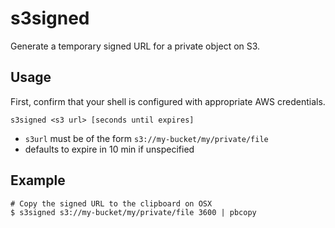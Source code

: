 # s3signed

Generate a temporary signed URL for a private object on S3.

## Usage

First, confirm that your shell is configured with appropriate AWS credentials.

```
s3signed <s3 url> [seconds until expires]
```

- `s3url` must be of the form `s3://my-bucket/my/private/file`
- defaults to expire in 10 min if unspecified

## Example

```
# Copy the signed URL to the clipboard on OSX
$ s3signed s3://my-bucket/my/private/file 3600 | pbcopy
```
